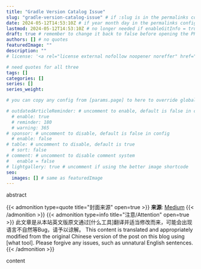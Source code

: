 ```yaml
---
title: "Gradle Version Catalog Issue"
slug: "gradle-version-catalog-issue" # if :slug is in the permalinks configuration, use this to resolve URL conflict with other posts
date: 2024-05-12T14:53:10Z # if year month day in the permalinks configuration and other posts have the same date, modify this to resolve URL conflict with other posts 
lastmod: 2024-05-12T14:53:10Z # no longer needed if enableGitInfo = true
draft: true # remember to change it back to false before opening the PR for publishing
authors: [] # no quotes
featuredImage: ""
description: ""
# license: '<a rel="license external nofollow noopener noreffer" href="https://creativecommons.org/licenses/by/4.0/" target="_blank">CC BY 4.0</a>'

# need quotes for all three
tags: []
categories: []
series: []
series_weight: 

# you can copy any config from [params.page] to here to override global default

# outdatedArticleReminder: # uncomment to enable, default is false in config 
  # enable: true
  # reminder: 180
  # warning: 365
# sponsor: # uncomment to disable, default is false in config 
  # enable: false
# table: # uncomment to disable, default is true
  # sort: false
# comment: # uncomment to disable comment system
#   enable = false
# lightgallery: true # uncomment if using the better image shortcode
seo:
  images: [] # same as featuredImage
---
```


abstract

<!--more-->
{{< admonition type=quote title="封面来源" open=true >}}
**来源**: [Medium](https://medium.com/@gopalsays108/android-gradle-version-catalog-by-gopal-cf459e90fb92)
{{< /admonition >}}
{{< admonition type=info title="注意/Attention" open=true >}}
此文章是从本站英文版原文通过[什么工具]翻译并适当修改而来，可能会出现语言不自然等Bug，请予以谅解。
This content is translated and appropriately modified from the original Chinese version of the post on this blog using [what tool]. Please forgive any issues, such as unnatural English sentences.
{{< /admonition >}}

content
